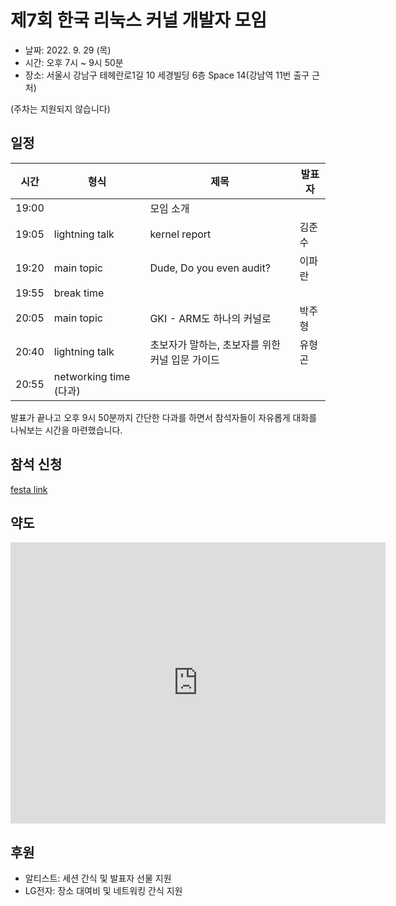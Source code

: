 # 제7회 한국 리눅스 커널 개발자 모임

* 날짜: 2022. 9. 29 (목)
* 시간: 오후 7시 ~ 9시 50분
* 장소: 서울시 강남구 테헤란로1길 10 세경빌딩 6층 Space 14(강남역 11번 출구 근처)

(주차는 지원되지 않습니다)

## 일정

| 시간 | 형식 | 제목 | 발표자 |
|----|----|----|----|
| 19:00 | | 모임 소개 | |
| 19:05 | lightning talk | kernel report | 김준수 |
| 19:20 | main topic | Dude, Do you even audit? | 이파란 |
| 19:55 | break time | | |
| 20:05 | main topic | GKI - ARM도 하나의 커널로 | 박주형 |
| 20:40 | lightning talk | 초보자가 말하는, 초보자를 위한 커널 입문 가이드 | 유형곤 |
| 20:55 | networking time (다과) | |

발표가 끝나고 오후 9시 50분까지 간단한 다과를 하면서 참석자들이
자유롭게 대화를 나눠보는 시간을 마련했습니다.

## 참석 신청
[festa link](https://festa.io/events/2557)

## 약도
<iframe src="https://www.google.com/maps/place/%EA%B3%B5%EA%B0%84%EB%8D%94%ED%95%98%EA%B8%B0/dat=!4m5!3m4!1s0x0:0x1ce9808f27ef26e2!8m2!3d37.4989051!4d127.0282165" width="600" height="450" frameborder="0" style="border:0" allowfullscreen></iframe>

## 후원
* 알티스트: 세션 간식 및 발표자 선물 지원
* LG전자: 장소 대여비 및 네트워킹 간식 지원
